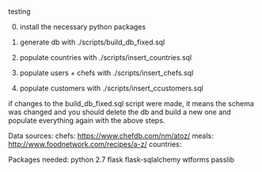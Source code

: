 testing

0. install the necessary python packages

1. generate db with ./scripts/build_db_fixed.sql
2. populate countries with ./scripts/insert_countries.sql
3. populate users + chefs with ./scripts/insert_chefs.sql
4. populate customers with ./scripts/insert_ccustomers.sql

if changes to the build_db_fixed.sql script were made, it means the schema was
changed and you should delete the db and build a new one and populate
everything again with the above steps.


Data sources:
chefs: https://www.chefdb.com/nm/atoz/
meals: http://www.foodnetwork.com/recipes/a-z/
countries: 


Packages needed:
python 2.7
flask
flask-sqlalchemy
wtforms
passlib
